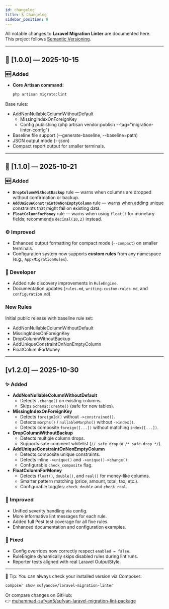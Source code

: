 ```yaml
---
id: changelog
title: 🗓️ Changelog
sidebar_position: 8
---
```


All notable changes to **Laravel Migration Linter** are documented here.  
This project follows [Semantic Versioning](https://semver.org/).

---

## 🚀 [1.0.0] — 2025-10-15

### 🆕 Added
- **Core Artisan command:**
  ```bash
  php artisan migrate:lint
  ```
Base rules:
- AddNonNullableColumnWithoutDefault
  - MissingIndexOnForeignKey
  - Config publishing (php artisan vendor:publish --tag="migration-linter-config")
- Baseline file support (--generate-baseline, --baseline=path)
- JSON output mode (--json)
- Compact report output for smaller terminals.
---

## 🧩 [1.1.0] — 2025-10-21

### 🆕 Added
- **`DropColumnWithoutBackup`** rule — warns when columns are dropped without confirmation or backup.  
- **`AddUniqueConstraintOnNonEmptyColumn`** rule — warns when adding unique constraints that might fail on existing data.  
- **`FloatColumnForMoney`** rule — warns when using `float()` for monetary fields; recommends `decimal(10,2)` instead.

### ⚙️ Improved
- Enhanced output formatting for compact mode (`--compact`) on smaller terminals.  
- Configuration system now supports **custom rules** from any namespace (e.g., `App\MigrationRules`).  

### 🧰 Developer
- Added rule discovery improvements in `RuleEngine`.  
- Documentation updates (`rules.md`, `writing-custom-rules.md`, and `configuration.md`).

### New Rules
Initial public release with baseline rule set:
- AddNonNullableColumnWithoutDefault
- MissingIndexOnForeignKey
- DropColumnWithoutBackup
- AddUniqueConstraintOnNonEmptyColumn
- FloatColumnForMoney

---

## [v1.2.0] — 2025-10-30

### ✨ Added
- **AddNonNullableColumnWithoutDefault**
  - Detects `.change()` on existing columns.
  - Skips `Schema::create()` (safe for new tables).
- **MissingIndexOnForeignKey**
  - Detects `foreignId()` without `->constrained()`.
  - Detects `morphs()` / `nullableMorphs()` without `->index()`.
  - Detects composite `foreign([...])` without matching `index([...])`.
- **DropColumnWithoutBackup**
  - Detects multiple column drops.
  - Supports safe comment whitelist (`// safe drop` or `/* safe-drop */`).
- **AddUniqueConstraintOnNonEmptyColumn**
  - Detects composite unique constraints.
  - Detects inline `->unique()` and `->unique()->change()`.
  - Configurable `check_composite` flag.
- **FloatColumnForMoney**
  - Detects `float()`, `double()`, and `real()` for money-like columns.
  - Smarter pattern matching (price, amount, total, tax, etc.).
  - Configurable toggles: `check_double` and `check_real`.

### 🧰 Improved
- Unified severity handling via config.
- More informative lint messages for each rule.
- Added full Pest test coverage for all five rules.
- Enhanced documentation and configuration examples.

### 🐛 Fixed
- Config overrides now correctly respect `enabled = false`.
- RuleEngine dynamically skips disabled rules during lint runs.
- Reporter tests aligned with real Laravel OutputStyle.

---


🧠 Tip: You can always check your installed version via Composer:
```bash
composer show sufyandev/laravel-migration-linter
```
Or compare changes on GitHub:  
👉 <a href="https://github.com/muhammad-sufyan5/sufyan-laravel-migration-lint-package" target="_blank">muhammad-sufyan5/sufyan-laravel-migration-lint-package</a>

